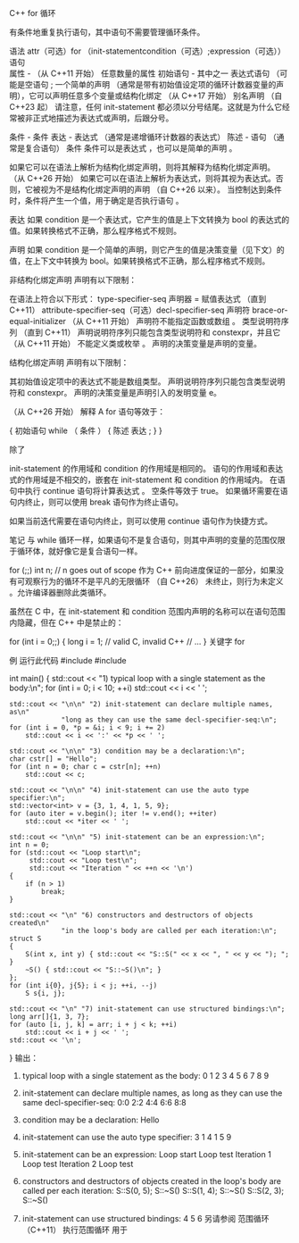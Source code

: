 C++ for 循环

有条件地重复执行语句，其中语句不需要管理循环条件。

语法
attr（可选）for （init-statementcondition（可选）;expression（可选）） 语句		
属性	-	（从 C++11 开始） 任意数量的属性
初始语句	-	其中之一
表达式语句 （可能是空语句 ;
一个简单的声明 （通常是带有初始值设定项的循环计数器变量的声明），它可以声明任意多个变量或结构化绑定 （从 C++17 开始）
别名声明
（自 C++23 起）
请注意，任何 init-statement 都必须以分号结尾。这就是为什么它经常被非正式地描述为表达式或声明，后跟分号。

条件	-	条件
表达	-	表达式 （通常是递增循环计数器的表达式）
陈述	-	语句 （通常是复合语句）
条件
条件可以是表达式 ，也可以是简单的声明 。

如果它可以在语法上解析为结构化绑定声明，则将其解释为结构化绑定声明。
（从 C++26 开始）
如果它可以在语法上解析为表达式，则将其视为表达式。否则，它被视为不是结构化绑定声明的声明 （自 C++26 以来）。
当控制达到条件时，条件将产生一个值，用于确定是否执行语句 。

表达
如果 condition 是一个表达式，它产生的值是上下文转换为 bool 的表达式的值。如果转换格式不正确，那么程序格式不规则。

声明
如果 condition 是一个简单的声明，则它产生的值是决策变量（见下文）的值，在上下文中转换为 bool。如果转换格式不正确，那么程序格式不规则。

非结构化绑定声明
声明有以下限制：

在语法上符合以下形式：
type-specifier-seq 声明器 = 赋值表达式
（直到 C++11）
attribute-specifier-seq（可选）decl-specifier-seq 声明符 brace-or-equal-initializer
（从 C++11 开始）
声明符不能指定函数或数组 。
类型说明符序列 （直到 C++11） 声明说明符序列只能包含类型说明符和 constexpr，并且它 （从 C++11 开始） 不能定义类或枚举 。
声明的决策变量是声明的变量。

结构化绑定声明
声明有以下限制：

其初始值设定项中的表达式不能是数组类型。
声明说明符序列只能包含类型说明符和 constexpr。
声明的决策变量是声明引入的发明变量 e。

（从 C++26 开始）
解释
A for 语句等效于：

{
初始语句
while （ 条件 ）
{
陈述
表达 ;
}
}

除了

init-statement 的作用域和 condition 的作用域是相同的。
语句的作用域和表达式的作用域是不相交的，嵌套在 init-statement 和 condition 的作用域内。
在语句中执行 continue 语句将计算表达式 。
空条件等效于 true。
如果循环需要在语句内终止，则可以使用 break 语句作为终止语句。

如果当前迭代需要在语句内终止，则可以使用 continue 语句作为快捷方式。

笔记
与 while 循环一样，如果语句不是复合语句，则其中声明的变量的范围仅限于循环体，就好像它是复合语句一样。

for (;;)
    int n;
// n goes out of scope
作为 C++ 前向进度保证的一部分，如果没有可观察行为的循环不是平凡的无限循环 （自 C++26） 未终止，则行为未定义 。允许编译器删除此类循环。

虽然在 C 中，在 init-statement 和 condition 范围内声明的名称可以在语句范围内隐藏，但在 C++ 中是禁止的：

for (int i = 0;;)
{
    long i = 1;   // valid C, invalid C++
    // ...
}
关键字
for

例
运行此代码
#include <iostream>
#include <vector>
 
int main()
{
    std::cout << "1) typical loop with a single statement as the body:\n";
    for (int i = 0; i < 10; ++i)
        std::cout << i << ' ';
 
    std::cout << "\n\n" "2) init-statement can declare multiple names, as\n"
                 "long as they can use the same decl-specifier-seq:\n";
    for (int i = 0, *p = &i; i < 9; i += 2)
        std::cout << i << ':' << *p << ' ';
 
    std::cout << "\n\n" "3) condition may be a declaration:\n";
    char cstr[] = "Hello";
    for (int n = 0; char c = cstr[n]; ++n)
        std::cout << c;
 
    std::cout << "\n\n" "4) init-statement can use the auto type specifier:\n";
    std::vector<int> v = {3, 1, 4, 1, 5, 9};
    for (auto iter = v.begin(); iter != v.end(); ++iter)
        std::cout << *iter << ' ';
 
    std::cout << "\n\n" "5) init-statement can be an expression:\n";
    int n = 0;
    for (std::cout << "Loop start\n";
         std::cout << "Loop test\n";
         std::cout << "Iteration " << ++n << '\n')
    {
        if (n > 1)
            break;
    }
 
    std::cout << "\n" "6) constructors and destructors of objects created\n"
                 "in the loop's body are called per each iteration:\n";
    struct S
    {
        S(int x, int y) { std::cout << "S::S(" << x << ", " << y << "); "; }
        ~S() { std::cout << "S::~S()\n"; }
    };
    for (int i{0}, j{5}; i < j; ++i, --j)
        S s{i, j};
 
    std::cout << "\n" "7) init-statement can use structured bindings:\n";
    long arr[]{1, 3, 7};
    for (auto [i, j, k] = arr; i + j < k; ++i)
        std::cout << i + j << ' ';
    std::cout << '\n';
}
输出：

1) typical loop with a single statement as the body:
0 1 2 3 4 5 6 7 8 9
 
2) init-statement can declare multiple names, as
long as they can use the same decl-specifier-seq:
0:0 2:2 4:4 6:6 8:8
 
3) condition may be a declaration:
Hello
 
4) init-statement can use the auto type specifier:
3 1 4 1 5 9
 
5) init-statement can be an expression:
Loop start
Loop test
Iteration 1
Loop test
Iteration 2
Loop test
 
6) constructors and destructors of objects created
in the loop's body are called per each iteration:
S::S(0, 5); S::~S()
S::S(1, 4); S::~S()
S::S(2, 3); S::~S()
 
7) init-statement can use structured bindings:
4 5 6
另请参阅
范围循环 （C++11）	执行范围循环
用于
